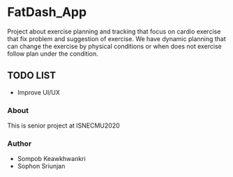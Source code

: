 # FatDash_App

Project about exercise planning and tracking that focus on cardio exercise that fix problem and suggestion of exercise. We have dynamic planning that can change the exercise by physical conditions or when does not exercise follow plan under the condition.

## TODO LIST

- Improve UI/UX

### About

This is senior project at ISNECMU2020

### Author

- Sompob Keawkhwankri
- Sophon Sriunjan
